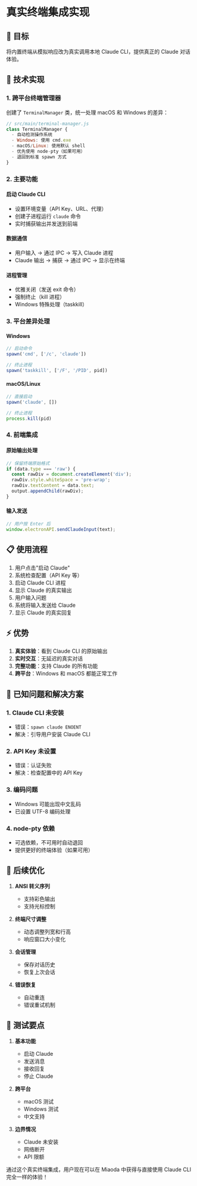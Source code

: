 # 真实终端集成实现

## 🎯 目标

将内置终端从模拟响应改为真实调用本地 Claude CLI，提供真正的 Claude 对话体验。

## 🔧 技术实现

### 1. 跨平台终端管理器

创建了 `TerminalManager` 类，统一处理 macOS 和 Windows 的差异：

```javascript
// src/main/terminal-manager.js
class TerminalManager {
  - 自动检测操作系统
  - Windows: 使用 cmd.exe
  - macOS/Linux: 使用默认 shell
  - 优先使用 node-pty（如果可用）
  - 退回到标准 spawn 方式
}
```

### 2. 主要功能

#### 启动 Claude CLI
- 设置环境变量（API Key、URL、代理）
- 创建子进程运行 `claude` 命令
- 实时捕获输出并发送到前端

#### 数据通信
- 用户输入 → 通过 IPC → 写入 Claude 进程
- Claude 输出 → 捕获 → 通过 IPC → 显示在终端

#### 进程管理
- 优雅关闭（发送 exit 命令）
- 强制终止（kill 进程）
- Windows 特殊处理（taskkill）

### 3. 平台差异处理

#### Windows
```javascript
// 启动命令
spawn('cmd', ['/c', 'claude'])

// 终止进程
spawn('taskkill', ['/F', '/PID', pid])
```

#### macOS/Linux
```javascript
// 直接启动
spawn('claude', [])

// 终止进程
process.kill(pid)
```

### 4. 前端集成

#### 原始输出处理
```javascript
// 保留终端原始格式
if (data.type === 'raw') {
  const rawDiv = document.createElement('div');
  rawDiv.style.whiteSpace = 'pre-wrap';
  rawDiv.textContent = data.text;
  output.appendChild(rawDiv);
}
```

#### 输入发送
```javascript
// 用户按 Enter 后
window.electronAPI.sendClaudeInput(text);
```

## 📋 使用流程

1. 用户点击"启动 Claude"
2. 系统检查配置（API Key 等）
3. 启动 Claude CLI 进程
4. 显示 Claude 的真实输出
5. 用户输入问题
6. 系统将输入发送给 Claude
7. 显示 Claude 的真实回复

## ⚡ 优势

1. **真实体验**：看到 Claude CLI 的原始输出
2. **实时交互**：无延迟的真实对话
3. **完整功能**：支持 Claude 的所有功能
4. **跨平台**：Windows 和 macOS 都能正常工作

## 🐛 已知问题和解决方案

### 1. Claude CLI 未安装
- 错误：`spawn claude ENOENT`
- 解决：引导用户安装 Claude CLI

### 2. API Key 未设置
- 错误：认证失败
- 解决：检查配置中的 API Key

### 3. 编码问题
- Windows 可能出现中文乱码
- 已设置 UTF-8 编码处理

### 4. node-pty 依赖
- 可选依赖，不可用时自动退回
- 提供更好的终端体验（如果可用）

## 🔮 后续优化

1. **ANSI 转义序列**
   - 支持彩色输出
   - 支持光标控制

2. **终端尺寸调整**
   - 动态调整列宽和行高
   - 响应窗口大小变化

3. **会话管理**
   - 保存对话历史
   - 恢复上次会话

4. **错误恢复**
   - 自动重连
   - 错误重试机制

## 📝 测试要点

1. **基本功能**
   - 启动 Claude
   - 发送消息
   - 接收回复
   - 停止 Claude

2. **跨平台**
   - macOS 测试
   - Windows 测试
   - 中文支持

3. **边界情况**
   - Claude 未安装
   - 网络断开
   - API 限额

通过这个真实终端集成，用户现在可以在 Miaoda 中获得与直接使用 Claude CLI 完全一样的体验！